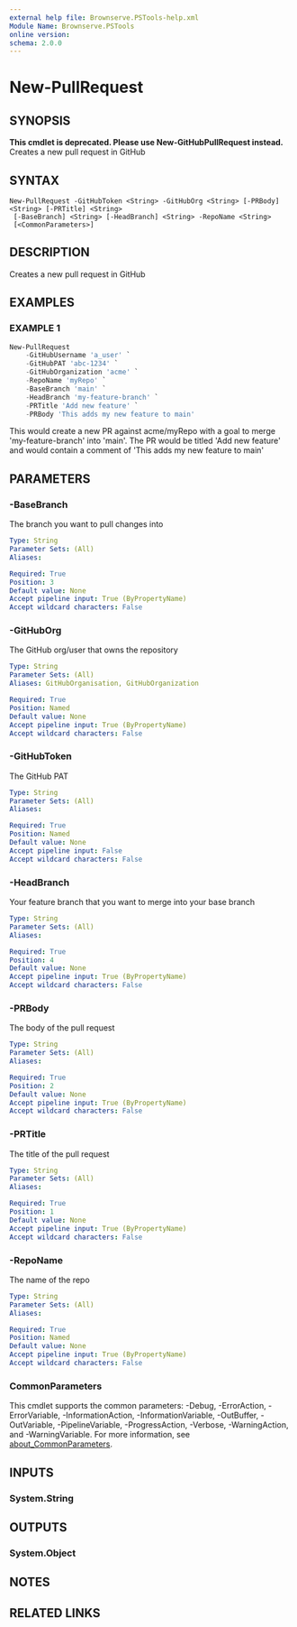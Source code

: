 ```yaml
---
external help file: Brownserve.PSTools-help.xml
Module Name: Brownserve.PSTools
online version:
schema: 2.0.0
---
```


# New-PullRequest

## SYNOPSIS

**This cmdlet is deprecated. Please use New-GitHubPullRequest instead.**
Creates a new pull request in GitHub

## SYNTAX

```text
New-PullRequest -GitHubToken <String> -GitHubOrg <String> [-PRBody] <String> [-PRTitle] <String>
 [-BaseBranch] <String> [-HeadBranch] <String> -RepoName <String>
 [<CommonParameters>]
```

## DESCRIPTION

Creates a new pull request in GitHub

## EXAMPLES

### EXAMPLE 1

```powershell
New-PullRequest
    -GitHubUsername 'a_user' `
    -GitHubPAT 'abc-1234' `
    -GitHubOrganization 'acme' `
    -RepoName 'myRepo' `
    -BaseBranch 'main' `
    -HeadBranch 'my-feature-branch' `
    -PRTitle 'Add new feature' `
    -PRBody 'This adds my new feature to main'
```

This would create a new PR against acme/myRepo with a goal to merge 'my-feature-branch' into 'main'.
The PR would be titled 'Add new feature' and would contain a comment of 'This adds my new feature to main'

## PARAMETERS

### -BaseBranch

The branch you want to pull changes into

```yaml
Type: String
Parameter Sets: (All)
Aliases:

Required: True
Position: 3
Default value: None
Accept pipeline input: True (ByPropertyName)
Accept wildcard characters: False
```

### -GitHubOrg

The GitHub org/user that owns the repository

```yaml
Type: String
Parameter Sets: (All)
Aliases: GitHubOrganisation, GitHubOrganization

Required: True
Position: Named
Default value: None
Accept pipeline input: True (ByPropertyName)
Accept wildcard characters: False
```

### -GitHubToken

The GitHub PAT

```yaml
Type: String
Parameter Sets: (All)
Aliases:

Required: True
Position: Named
Default value: None
Accept pipeline input: False
Accept wildcard characters: False
```

### -HeadBranch

Your feature branch that you want to merge into your base branch

```yaml
Type: String
Parameter Sets: (All)
Aliases:

Required: True
Position: 4
Default value: None
Accept pipeline input: True (ByPropertyName)
Accept wildcard characters: False
```

### -PRBody

The body of the pull request

```yaml
Type: String
Parameter Sets: (All)
Aliases:

Required: True
Position: 2
Default value: None
Accept pipeline input: True (ByPropertyName)
Accept wildcard characters: False
```

### -PRTitle

The title of the pull request

```yaml
Type: String
Parameter Sets: (All)
Aliases:

Required: True
Position: 1
Default value: None
Accept pipeline input: True (ByPropertyName)
Accept wildcard characters: False
```

### -RepoName

The name of the repo

```yaml
Type: String
Parameter Sets: (All)
Aliases:

Required: True
Position: Named
Default value: None
Accept pipeline input: True (ByPropertyName)
Accept wildcard characters: False
```

### CommonParameters

This cmdlet supports the common parameters: -Debug, -ErrorAction, -ErrorVariable, -InformationAction, -InformationVariable, -OutBuffer, -OutVariable, -PipelineVariable, -ProgressAction, -Verbose, -WarningAction, and -WarningVariable. For more information, see [about_CommonParameters](http://go.microsoft.com/fwlink/?LinkID=113216).

## INPUTS

### System.String

## OUTPUTS

### System.Object

## NOTES

## RELATED LINKS

